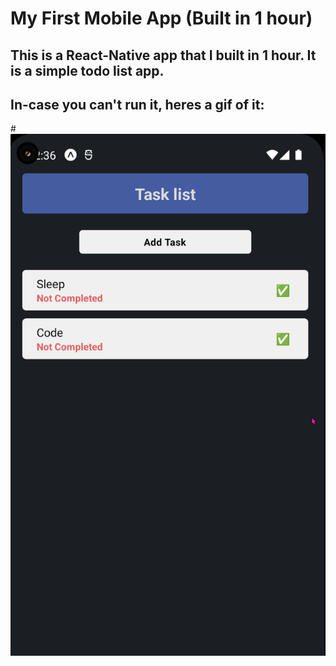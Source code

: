 # My First Mobile App (Built in 1 hour)

## This is a React-Native app that I built in 1 hour. It is a simple todo list app.

## In-case you can't run it, heres a gif of it:

#![](app.gif)
